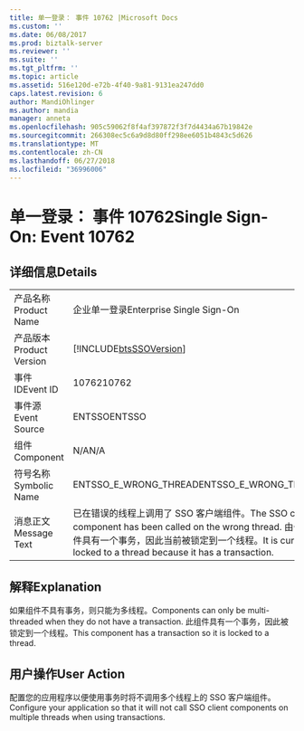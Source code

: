 ```yaml
---
title: 单一登录： 事件 10762 |Microsoft Docs
ms.custom: ''
ms.date: 06/08/2017
ms.prod: biztalk-server
ms.reviewer: ''
ms.suite: ''
ms.tgt_pltfrm: ''
ms.topic: article
ms.assetid: 516e120d-e72b-4f40-9a81-9131ea247dd0
caps.latest.revision: 6
author: MandiOhlinger
ms.author: mandia
manager: anneta
ms.openlocfilehash: 905c59062f8f4af397872f3f7d4434a67b19842e
ms.sourcegitcommit: 266308ec5c6a9d8d80ff298ee6051b4843c5d626
ms.translationtype: MT
ms.contentlocale: zh-CN
ms.lasthandoff: 06/27/2018
ms.locfileid: "36996006"
---
```

# <a name="single-sign-on-event-10762"></a><span data-ttu-id="76b83-102">单一登录： 事件 10762</span><span class="sxs-lookup"><span data-stu-id="76b83-102">Single Sign-On: Event 10762</span></span>
## <a name="details"></a><span data-ttu-id="76b83-103">详细信息</span><span class="sxs-lookup"><span data-stu-id="76b83-103">Details</span></span>  
  
|                 |                                                                                                                                |
|-----------------|--------------------------------------------------------------------------------------------------------------------------------|
|  <span data-ttu-id="76b83-104">产品名称</span><span class="sxs-lookup"><span data-stu-id="76b83-104">Product Name</span></span>   |                                                   <span data-ttu-id="76b83-105">企业单一登录</span><span class="sxs-lookup"><span data-stu-id="76b83-105">Enterprise Single Sign-On</span></span>                                                    |
| <span data-ttu-id="76b83-106">产品版本</span><span class="sxs-lookup"><span data-stu-id="76b83-106">Product Version</span></span> |                                   [!INCLUDE[btsSSOVersion](../includes/btsssoversion-md.md)]                                   |
|    <span data-ttu-id="76b83-107">事件 ID</span><span class="sxs-lookup"><span data-stu-id="76b83-107">Event ID</span></span>     |                                                             <span data-ttu-id="76b83-108">10762</span><span class="sxs-lookup"><span data-stu-id="76b83-108">10762</span></span>                                                              |
|  <span data-ttu-id="76b83-109">事件源</span><span class="sxs-lookup"><span data-stu-id="76b83-109">Event Source</span></span>   |                                                             <span data-ttu-id="76b83-110">ENTSSO</span><span class="sxs-lookup"><span data-stu-id="76b83-110">ENTSSO</span></span>                                                             |
|    <span data-ttu-id="76b83-111">组件</span><span class="sxs-lookup"><span data-stu-id="76b83-111">Component</span></span>    |                                                              <span data-ttu-id="76b83-112">N/A</span><span class="sxs-lookup"><span data-stu-id="76b83-112">N/A</span></span>                                                               |
|  <span data-ttu-id="76b83-113">符号名称</span><span class="sxs-lookup"><span data-stu-id="76b83-113">Symbolic Name</span></span>  |                                                     <span data-ttu-id="76b83-114">ENTSSO_E_WRONG_THREAD</span><span class="sxs-lookup"><span data-stu-id="76b83-114">ENTSSO_E_WRONG_THREAD</span></span>                                                      |
|  <span data-ttu-id="76b83-115">消息正文</span><span class="sxs-lookup"><span data-stu-id="76b83-115">Message Text</span></span>   | <span data-ttu-id="76b83-116">已在错误的线程上调用了 SSO 客户端组件。</span><span class="sxs-lookup"><span data-stu-id="76b83-116">The SSO client component has been called on the wrong thread.</span></span> <span data-ttu-id="76b83-117">由于此组件具有一个事务，因此当前被锁定到一个线程。</span><span class="sxs-lookup"><span data-stu-id="76b83-117">It is currently locked to a thread because it has a transaction.</span></span> |
  
## <a name="explanation"></a><span data-ttu-id="76b83-118">解释</span><span class="sxs-lookup"><span data-stu-id="76b83-118">Explanation</span></span>  
 <span data-ttu-id="76b83-119">如果组件不具有事务，则只能为多线程。</span><span class="sxs-lookup"><span data-stu-id="76b83-119">Components can only be multi-threaded when they do not have a transaction.</span></span> <span data-ttu-id="76b83-120">此组件具有一个事务，因此被锁定到一个线程。</span><span class="sxs-lookup"><span data-stu-id="76b83-120">This component has a transaction so it is locked to a thread.</span></span>  
  
## <a name="user-action"></a><span data-ttu-id="76b83-121">用户操作</span><span class="sxs-lookup"><span data-stu-id="76b83-121">User Action</span></span>  
 <span data-ttu-id="76b83-122">配置您的应用程序以便使用事务时将不调用多个线程上的 SSO 客户端组件。</span><span class="sxs-lookup"><span data-stu-id="76b83-122">Configure your application so that it will not call SSO client components on multiple threads when using transactions.</span></span>